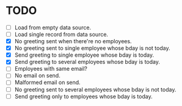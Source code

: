 ﻿# TODO
- [ ] Load from empty data source.
- [ ] Load single record from data source.
- [x] No greeting sent when there're no employees.
- [x] No greeting sent to single employee whose bday is not today.
- [x] Send greeting to single employee whose bday is today.
- [x] Send greeting to several employees whose bday is today.
- [ ] Employees with same email?
- [ ] No email on send.
- [ ] Malformed email on send.
- [ ] No greeting sent to several employees whose bday is not today.
- [ ] Send greeting only to employees whose bday is today.